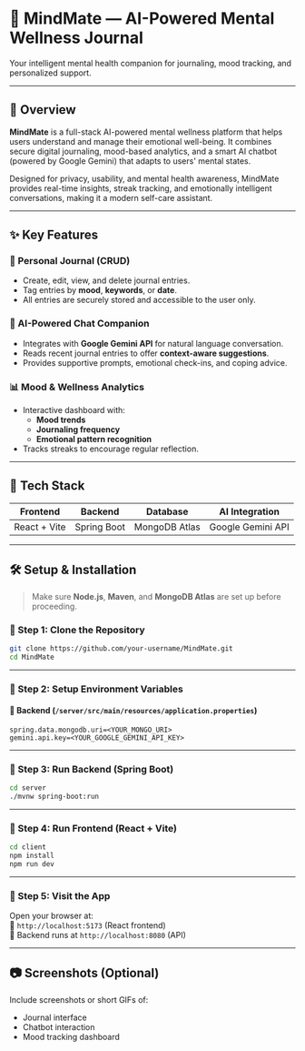 # 🧠 MindMate — AI-Powered Mental Wellness Journal

Your intelligent mental health companion for journaling, mood tracking, and personalized support.

---

## 📌 Overview

**MindMate** is a full-stack AI-powered mental wellness platform that helps users understand and manage their emotional well-being. It combines secure digital journaling, mood-based analytics, and a smart AI chatbot (powered by Google Gemini) that adapts to users' mental states.

Designed for privacy, usability, and mental health awareness, MindMate provides real-time insights, streak tracking, and emotionally intelligent conversations, making it a modern self-care assistant.

---

## ✨ Key Features

### 📝 Personal Journal (CRUD)
- Create, edit, view, and delete journal entries.
- Tag entries by **mood**, **keywords**, or **date**.
- All entries are securely stored and accessible to the user only.

### 🤖 AI-Powered Chat Companion
- Integrates with **Google Gemini API** for natural language conversation.
- Reads recent journal entries to offer **context-aware suggestions**.
- Provides supportive prompts, emotional check-ins, and coping advice.

### 📊 Mood & Wellness Analytics
- Interactive dashboard with:
  - **Mood trends**
  - **Journaling frequency**
  - **Emotional pattern recognition**
- Tracks streaks to encourage regular reflection.

---

## 🧱 Tech Stack

| Frontend         | Backend        | Database        | AI Integration         |
|------------------|----------------|------------------|-------------------------|
| React + Vite     | Spring Boot    | MongoDB Atlas    | Google Gemini API       |

---



## 🛠️ Setup & Installation

> Make sure **Node.js**, **Maven**, and **MongoDB Atlas** are set up before proceeding.

### 🔹 Step 1: Clone the Repository
```bash
git clone https://github.com/your-username/MindMate.git
cd MindMate
```

---

### 🔹 Step 2: Setup Environment Variables

#### 🧾 Backend (`/server/src/main/resources/application.properties`)
```properties
spring.data.mongodb.uri=<YOUR_MONGO_URI>
gemini.api.key=<YOUR_GOOGLE_GEMINI_API_KEY>
```

---

### 🔹 Step 3: Run Backend (Spring Boot)
```bash
cd server
./mvnw spring-boot:run
```

---

### 🔹 Step 4: Run Frontend (React + Vite)
```bash
cd client
npm install
npm run dev
```

---

### 🔹 Step 5: Visit the App
Open your browser at:  
📍 `http://localhost:5173` (React frontend)  
📍 Backend runs at `http://localhost:8080` (API)

---



## 📷 Screenshots (Optional)
Include screenshots or short GIFs of:
- Journal interface
- Chatbot interaction
- Mood tracking dashboard


